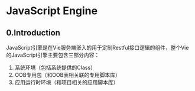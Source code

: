 # JavaScript Engine

## 0.Introduction

JavaScript引擎是在Vie服务端嵌入的用于定制Restful接口逻辑的组件，整个Vie的JavaScript引擎主要包含三部分内容：

1. 系统环境（包括系统提供的Class）
2. OOB专用包（和OOB表相关联的专用脚本库）
3. 应用运行时环境（和项目相关的应用脚本库）





